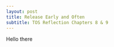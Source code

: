```yaml
---
layout: post
title: Release Early and Often 
subtitle: TOS Reflection Chapters 8 & 9
--- 
```

Hello there
